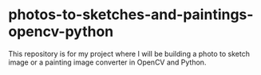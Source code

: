 # photos-to-sketches-and-paintings-opencv-python
This repository is for my project where I will be building a photo to sketch image or a painting image converter in OpenCV and Python.

